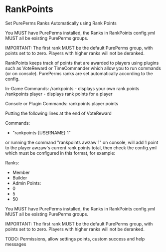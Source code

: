 # RankPoints
Set PurePerms Ranks Automatically using Rank Points

You MUST have PurePerms installed, the Ranks in RankPoints config.yml MUST all be existing PurePerms groups.

IMPORTANT:
The first rank MUST be the default PurePerms group, with points set to to zero.  Players with higher ranks will not be deranked.

RankPoints keeps track of points that are awarded to players using plugins such as VoteReward or TimeCommander which allow you to run commands (or on console).  PurePerms ranks are set automatically according to the config.

In-Game Commands:
/rankpoints - displays your own rank points
/rankpoints player - displays rank points for a player

Console or Plugin Commands:
rankpoints player points

Putting the following lines at the end of VoteReward

Commands:
  - "rankpoints {USERNAME} 1"

or running the command "rankpoints awzaw 1" on console, will add 1 point to the player awzaw's current rank points total, then check the config.yml which must be configured in this format, for example:

Ranks:
- Member
- Builder
- Admin
Points:
- 0
- 5
- 50

You MUST have PurePerms installed, the Ranks in RankPoints config.yml MUST all be existing PurePerms groups.

IMPORTANT:
The first rank MUST be the default PurePerms group, with points set to to zero.  Players with higher ranks will not be deranked.

TODO:
Permissions, allow settings points, custom success and help messages
